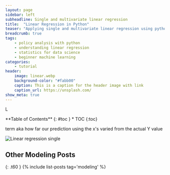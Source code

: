 ```yaml
---
layout: page
sidebar: left
subheadline: Single and multivariate linear regression
title:  "Linear Regression in Python"
teaser: "Applying single and multivariate linear regression using python to a global policy problem."
breadcrumb: true
tags:
    - policy analysis with python
    - understanding linear regression
    - statistics for data science
    - beginner machine learning
categories:
    - tutorial
header:
    image: linear.webp
    background-color: "#fabb00"
    caption: This is a caption for the header image with link
    caption_url: https://unsplash.com/
show_meta: true
---
```


L

<div class="panel radius" markdown="1">
**Table of Contents**
{: #toc }
*  TOC
{:toc}
</div>

term aka how far our prediction using the x's varied from the actual Y value



![Linear regression single]({{site.baseurl}}/images/linear_single.jpg)




## Other Modeling Posts
{: .t60 }
{% include list-posts tag='modeling' %}

